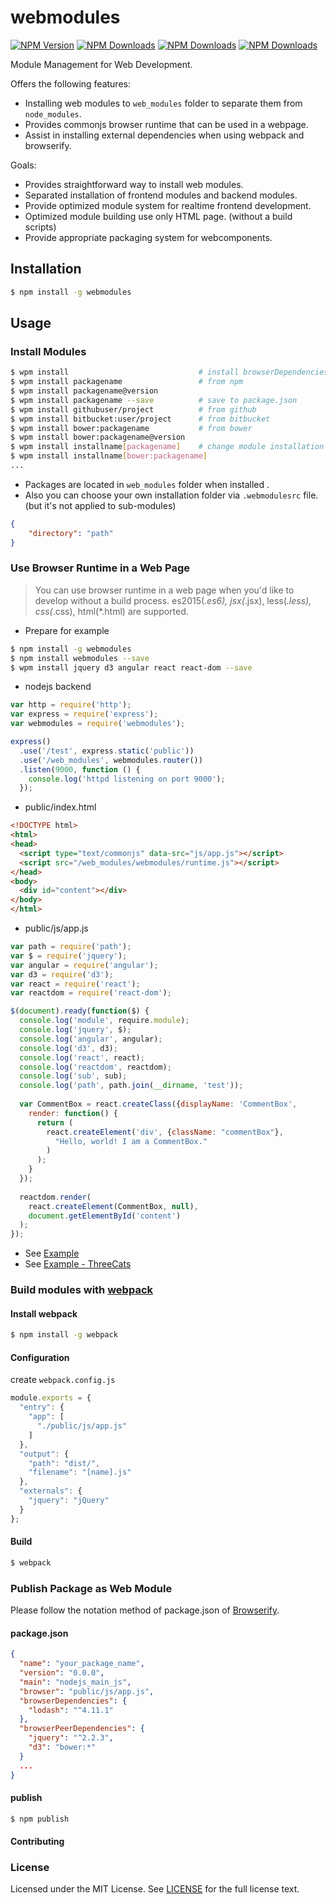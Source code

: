 # webmodules

[![NPM Version][npm-version]][npm-url] [![NPM Downloads][npm-total]][npm-url] [![NPM Downloads][npm-month]][npm-url] [![NPM Downloads][license]][npm-url]

[npm-version]: https://img.shields.io/npm/v/webmodules.svg?style=flat
[npm-url]: https://npmjs.org/package/webmodules
[npm-total]: https://img.shields.io/npm/dt/webmodules.svg?style=flat
[npm-month]: https://img.shields.io/npm/dm/webmodules.svg?style=flat
[license]: https://img.shields.io/npm/l/webmodules.svg?style=flat

Module Management for Web Development.

Offers the following features:
- Installing web modules to `web_modules` folder to separate them from `node_modules`.
- Provides commonjs browser runtime that can be used in a webpage.
- Assist in installing external dependencies when using webpack and browserify.

Goals:
- Provides straightforward way to install web modules.
- Separated installation of frontend modules and backend modules.
- Provide optimized module system for realtime frontend development.
- Optimized module building use only HTML page. (without a build scripts)
- Provide appropriate packaging system for webcomponents.

## Installation
```sh
$ npm install -g webmodules
```

## Usage
### Install Modules
```sh
$ wpm install                             # install browserDependencies(package.json)
$ wpm install packagename                 # from npm
$ wpm install packagename@version
$ wpm install packagename --save          # save to package.json
$ wpm install githubuser/project          # from github
$ wpm install bitbucket:user/project      # from bitbucket
$ wpm install bower:packagename           # from bower
$ wpm install bower:packagename@version
$ wpm install installname[packagename]    # change module installation name
$ wpm install installname[bower:packagename]
...
```

- Packages are located in `web_modules` folder when installed .
- Also you can choose your own installation folder via `.webmodulesrc` file.  (but it's not applied to sub-modules)
```json
{
    "directory": "path"
}
```

### Use Browser Runtime in a Web Page
> You can use browser runtime in a web page when you'd like to develop without a build process.
> es2015(*.es6), jsx(*.jsx), less(*.less), css(*.css), html(*.html) are supported.

- Prepare for example
```sh
$ npm install -g webmodules
$ npm install webmodules --save
$ wpm install jquery d3 angular react react-dom --save
```

- nodejs backend
```javascript
var http = require('http');
var express = require('express');
var webmodules = require('webmodules');

express()
  .use('/test', express.static('public'))
  .use('/web_modules', webmodules.router())
  .listen(9000, function () {
    console.log('httpd listening on port 9000');
  });
```

- public/index.html
```html
<!DOCTYPE html>
<html>
<head>
  <script type="text/commonjs" data-src="js/app.js"></script>
  <script src="/web_modules/webmodules/runtime.js"></script>
</head>
<body>
  <div id="content"></div>
</body>
</html>
```

- public/js/app.js
```javascript
var path = require('path');
var $ = require('jquery');
var angular = require('angular');
var d3 = require('d3');
var react = require('react');
var reactdom = require('react-dom');

$(document).ready(function($) {
  console.log('module', require.module);
  console.log('jquery', $);
  console.log('angular', angular);
  console.log('d3', d3);
  console.log('react', react);
  console.log('reactdom', reactdom);
  console.log('sub', sub);
  console.log('path', path.join(__dirname, 'test'));
  
  var CommentBox = react.createClass({displayName: 'CommentBox',
    render: function() {
      return (
        react.createElement('div', {className: "commentBox"},
          "Hello, world! I am a CommentBox."
        )
      );
    }
  });
  
  reactdom.render(
    react.createElement(CommentBox, null),
    document.getElementById('content')
  );
});
```

- See [Example](./examples/runtime/)
- See [Example - ThreeCats](https://github.com/joje6/three-cats)


### Build modules with [webpack](http://webpack.github.io/docs/)
#### Install webpack
```sh
$ npm install -g webpack
```

#### Configuration
create `webpack.config.js`
```javascript
module.exports = {
  "entry": {
    "app": [
      "./public/js/app.js"
    ]
  },
  "output": {
    "path": "dist/",
    "filename": "[name].js"
  },
  "externals": {
    "jquery": "jQuery"
  }
};
```

#### Build
```sh
$ webpack
```

### Publish Package as Web Module
Please follow the notation method of package.json of [Browserify](https://github.com/substack/browserify-handbook#browser-field).

#### package.json
```json
{
  "name": "your_package_name",
  "version": "0.0.0",
  "main": "nodejs_main_js",
  "browser": "public/js/app.js",
  "browserDependencies": {
    "lodash": "^4.11.1"
  },
  "browserPeerDependencies": {
    "jquery": "^2.2.3",
    "d3": "bower:*"
  }
  ...
}
```

#### publish
```sh
$ npm publish
```

#### Contributing



### License
Licensed under the MIT License.
See [LICENSE](./LICENSE) for the full license text.
